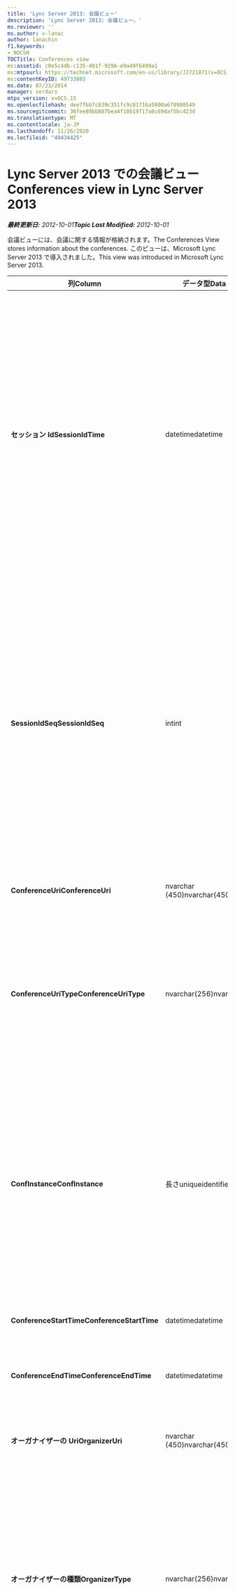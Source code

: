 ```yaml
---
title: 'Lync Server 2013: 会議ビュー'
description: 'Lync Server 2013: 会議ビュー。'
ms.reviewer: ''
ms.author: v-lanac
author: lanachin
f1.keywords:
- NOCSH
TOCTitle: Conferences view
ms:assetid: c0e5c4db-c135-401f-9296-e9a49f6499a1
ms:mtpsurl: https://technet.microsoft.com/en-us/library/JJ721871(v=OCS.15)
ms:contentKeyID: 49733803
ms.date: 07/23/2014
manager: serdars
mtps_version: v=OCS.15
ms.openlocfilehash: dee7fbb7c839c351fc9c81716a5800a678980549
ms.sourcegitcommit: 36fee89bb887bea4f18b19f17a8c69daf5bc423d
ms.translationtype: MT
ms.contentlocale: ja-JP
ms.lasthandoff: 11/26/2020
ms.locfileid: "49434425"
---
```

# <a name="conferences-view-in-lync-server-2013"></a><span data-ttu-id="b4b78-103">Lync Server 2013 での会議ビュー</span><span class="sxs-lookup"><span data-stu-id="b4b78-103">Conferences view in Lync Server 2013</span></span>

<div data-xmlns="http://www.w3.org/1999/xhtml">

<div class="topic" data-xmlns="http://www.w3.org/1999/xhtml" data-msxsl="urn:schemas-microsoft-com:xslt" data-cs="https://msdn.microsoft.com/">

<div data-asp="https://msdn2.microsoft.com/asp">



</div>

<div id="mainSection">

<div id="mainBody"><span data-ttu-id="b4b78-104">

<span> </span></span><span class="sxs-lookup"><span data-stu-id="b4b78-104">

<span> </span></span></span>

<span data-ttu-id="b4b78-105">_**最終更新日:** 2012-10-01_</span><span class="sxs-lookup"><span data-stu-id="b4b78-105">_**Topic Last Modified:** 2012-10-01_</span></span>

<span data-ttu-id="b4b78-106">会議ビューには、会議に関する情報が格納されます。</span><span class="sxs-lookup"><span data-stu-id="b4b78-106">The Conferences View stores information about the conferences.</span></span> <span data-ttu-id="b4b78-107">このビューは、Microsoft Lync Server 2013 で導入されました。</span><span class="sxs-lookup"><span data-stu-id="b4b78-107">This view was introduced in Microsoft Lync Server 2013.</span></span>


<table>
<colgroup>
<col style="width: 33%" />
<col style="width: 33%" />
<col style="width: 33%" />
</colgroup>
<thead>
<tr class="header">
<th><span data-ttu-id="b4b78-108">列</span><span class="sxs-lookup"><span data-stu-id="b4b78-108">Column</span></span></th>
<th><span data-ttu-id="b4b78-109">データ型</span><span class="sxs-lookup"><span data-stu-id="b4b78-109">Data Type</span></span></th>
<th><span data-ttu-id="b4b78-110">詳細</span><span class="sxs-lookup"><span data-stu-id="b4b78-110">Details</span></span></th>
</tr>
</thead>
<tbody>
<tr class="odd">
<td><p><span data-ttu-id="b4b78-111"><strong>セッション Id</strong></span><span class="sxs-lookup"><span data-stu-id="b4b78-111"><strong>SessionIdTime</strong></span></span></p></td>
<td><p><span data-ttu-id="b4b78-112">datetime</span><span class="sxs-lookup"><span data-stu-id="b4b78-112">datetime</span></span></p></td>
<td><p><span data-ttu-id="b4b78-113">セッション要求の時刻。</span><span class="sxs-lookup"><span data-stu-id="b4b78-113">Time of session request.</span></span> <span data-ttu-id="b4b78-114">セッションを一意に識別するために SessionIdSeq と組み合わせて使用されます。</span><span class="sxs-lookup"><span data-stu-id="b4b78-114">Used in conjunction with SessionIdSeq to uniquely identify a session.</span></span> <span data-ttu-id="b4b78-115">詳細については、「 <a href="lync-server-2013-dialogs-table.md">Lync Server 2013 のダイアログテーブル</a> 」を参照してください。</span><span class="sxs-lookup"><span data-stu-id="b4b78-115">See the <a href="lync-server-2013-dialogs-table.md">Dialogs table in Lync Server 2013</a> for more information.</span></span></p></td>
</tr>
<tr class="even">
<td><p><span data-ttu-id="b4b78-116"><strong>SessionIdSeq</strong></span><span class="sxs-lookup"><span data-stu-id="b4b78-116"><strong>SessionIdSeq</strong></span></span></p></td>
<td><p><span data-ttu-id="b4b78-117">int</span><span class="sxs-lookup"><span data-stu-id="b4b78-117">int</span></span></p></td>
<td><p><span data-ttu-id="b4b78-118">セッションを識別する ID 番号。</span><span class="sxs-lookup"><span data-stu-id="b4b78-118">ID number to identify the session.</span></span> <span data-ttu-id="b4b78-119">セッションを一意に識別するために SessionIdTime と組み合わせて使用されます。</span><span class="sxs-lookup"><span data-stu-id="b4b78-119">Used in conjunction with SessionIdTime to uniquely identify a session.</span></span> <span data-ttu-id="b4b78-120">詳細については、「 <a href="lync-server-2013-dialogs-table.md">Lync Server 2013 のダイアログテーブル</a> 」を参照してください。</span><span class="sxs-lookup"><span data-stu-id="b4b78-120">See the <a href="lync-server-2013-dialogs-table.md">Dialogs table in Lync Server 2013</a> for more information.</span></span></p></td>
</tr>
<tr class="odd">
<td><p><span data-ttu-id="b4b78-121"><strong>ConferenceUri</strong></span><span class="sxs-lookup"><span data-stu-id="b4b78-121"><strong>ConferenceUri</strong></span></span></p></td>
<td><p><span data-ttu-id="b4b78-122">nvarchar (450)</span><span class="sxs-lookup"><span data-stu-id="b4b78-122">nvarchar(450)</span></span></p></td>
<td><p><span data-ttu-id="b4b78-123">会議の URI。</span><span class="sxs-lookup"><span data-stu-id="b4b78-123">URI for the conference.</span></span></p></td>
</tr>
<tr class="even">
<td><p><span data-ttu-id="b4b78-124"><strong>ConferenceUriType</strong></span><span class="sxs-lookup"><span data-stu-id="b4b78-124"><strong>ConferenceUriType</strong></span></span></p></td>
<td><p><span data-ttu-id="b4b78-125">nvarchar(256)</span><span class="sxs-lookup"><span data-stu-id="b4b78-125">nvarchar(256)</span></span></p></td>
<td><p><span data-ttu-id="b4b78-126">会議 URI の種類。</span><span class="sxs-lookup"><span data-stu-id="b4b78-126">Type of the conference URI.</span></span> <span data-ttu-id="b4b78-127">詳細については、「 <a href="lync-server-2013-uritypes-table.md">Lync Server 2013 の UriTypes テーブル</a> 」を参照してください。</span><span class="sxs-lookup"><span data-stu-id="b4b78-127">See the <a href="lync-server-2013-uritypes-table.md">UriTypes table in Lync Server 2013</a> for more information.</span></span></p></td>
</tr>
<tr class="odd">
<td><p><span data-ttu-id="b4b78-128"><strong>ConfInstance</strong></span><span class="sxs-lookup"><span data-stu-id="b4b78-128"><strong>ConfInstance</strong></span></span></p></td>
<td><p><span data-ttu-id="b4b78-129">長さ</span><span class="sxs-lookup"><span data-stu-id="b4b78-129">uniqueidentifier</span></span></p></td>
<td><p><span data-ttu-id="b4b78-130">定期的な会議に使用されます。</span><span class="sxs-lookup"><span data-stu-id="b4b78-130">Used for recurring conferences.</span></span> <span data-ttu-id="b4b78-131">定期的な会議の各インスタンスには、同じ ConferenceUri がありますが、ConfInstance は異なります。</span><span class="sxs-lookup"><span data-stu-id="b4b78-131">Each instance of a recurring conference has the same ConferenceUri but a different ConfInstance.</span></span></p></td>
</tr>
<tr class="even">
<td><p><span data-ttu-id="b4b78-132"><strong>ConferenceStartTime</strong></span><span class="sxs-lookup"><span data-stu-id="b4b78-132"><strong>ConferenceStartTime</strong></span></span></p></td>
<td><p><span data-ttu-id="b4b78-133">datetime</span><span class="sxs-lookup"><span data-stu-id="b4b78-133">datetime</span></span></p></td>
<td><p><span data-ttu-id="b4b78-134">会議の開始時刻。</span><span class="sxs-lookup"><span data-stu-id="b4b78-134">Starting time for the conference.</span></span></p></td>
</tr>
<tr class="odd">
<td><p><span data-ttu-id="b4b78-135"><strong>ConferenceEndTime</strong></span><span class="sxs-lookup"><span data-stu-id="b4b78-135"><strong>ConferenceEndTime</strong></span></span></p></td>
<td><p><span data-ttu-id="b4b78-136">datetime</span><span class="sxs-lookup"><span data-stu-id="b4b78-136">datetime</span></span></p></td>
<td><p><span data-ttu-id="b4b78-137">会議の終了時刻。</span><span class="sxs-lookup"><span data-stu-id="b4b78-137">Ending time for the conference.</span></span></p></td>
</tr>
<tr class="even">
<td><p><span data-ttu-id="b4b78-138"><strong>オーガナイザーの Uri</strong></span><span class="sxs-lookup"><span data-stu-id="b4b78-138"><strong>OrganizerUri</strong></span></span></p></td>
<td><p><span data-ttu-id="b4b78-139">nvarchar (450)</span><span class="sxs-lookup"><span data-stu-id="b4b78-139">nvarchar(450)</span></span></p></td>
<td><p><span data-ttu-id="b4b78-140">会議を開催したユーザーの URI。</span><span class="sxs-lookup"><span data-stu-id="b4b78-140">URI of the user who organized the conference.</span></span></p></td>
</tr>
<tr class="odd">
<td><p><span data-ttu-id="b4b78-141"><strong>オーガナイザーの種類</strong></span><span class="sxs-lookup"><span data-stu-id="b4b78-141"><strong>OrganizerType</strong></span></span></p></td>
<td><p><span data-ttu-id="b4b78-142">nvarchar(256)</span><span class="sxs-lookup"><span data-stu-id="b4b78-142">nvarchar(256)</span></span></p></td>
<td><p><span data-ttu-id="b4b78-143">会議を開催したユーザーの URI の種類です。</span><span class="sxs-lookup"><span data-stu-id="b4b78-143">Type of URI of the user who organized the conference.</span></span> <span data-ttu-id="b4b78-144">詳細については、「 <a href="lync-server-2013-uritypes-table.md">Lync Server 2013 の UriTypes テーブル</a> 」を参照してください。</span><span class="sxs-lookup"><span data-stu-id="b4b78-144">See the <a href="lync-server-2013-uritypes-table.md">UriTypes table in Lync Server 2013</a> for more information.</span></span></p></td>
</tr>
<tr class="even">
<td><p><span data-ttu-id="b4b78-145"><strong>組織のテナント</strong></span><span class="sxs-lookup"><span data-stu-id="b4b78-145"><strong>OrganizerTenant</strong></span></span></p></td>
<td><p><span data-ttu-id="b4b78-146">nvarchar(256)</span><span class="sxs-lookup"><span data-stu-id="b4b78-146">nvarchar(256)</span></span></p></td>
<td><p><span data-ttu-id="b4b78-147">会議を開催したユーザーのテナント。</span><span class="sxs-lookup"><span data-stu-id="b4b78-147">Tenant of the user who organized the conference.</span></span> <span data-ttu-id="b4b78-148">詳細については、「 <a href="lync-server-2013-tenants-table.md">Lync Server 2013 のテナントの一覧</a> 」を参照してください。</span><span class="sxs-lookup"><span data-stu-id="b4b78-148">See the <a href="lync-server-2013-tenants-table.md">Tenants table in Lync Server 2013</a> for more information.</span></span></p></td>
</tr>
<tr class="odd">
<td><p><span data-ttu-id="b4b78-149"><strong>Pool</strong></span><span class="sxs-lookup"><span data-stu-id="b4b78-149"><strong>Pool</strong></span></span></p></td>
<td><p><span data-ttu-id="b4b78-150">nvarchar(256)</span><span class="sxs-lookup"><span data-stu-id="b4b78-150">nvarchar(256)</span></span></p></td>
<td><p><span data-ttu-id="b4b78-151">会議をホストしているプールの完全修飾ドメイン名。</span><span class="sxs-lookup"><span data-stu-id="b4b78-151">Fully qualified domain name of the pool that hosted the conference.</span></span></p></td>
</tr>
<tr class="even">
<td><p><span data-ttu-id="b4b78-152"><strong>フラッグ</strong></span><span class="sxs-lookup"><span data-stu-id="b4b78-152"><strong>Flag</strong></span></span></p></td>
<td><p><span data-ttu-id="b4b78-153">smallint</span><span class="sxs-lookup"><span data-stu-id="b4b78-153">smallint</span></span></p></td>
<td><p><span data-ttu-id="b4b78-154">会議の属性が含まれているビットマスク。</span><span class="sxs-lookup"><span data-stu-id="b4b78-154">Bit mask that contains Conference Attributes.</span></span> <span data-ttu-id="b4b78-155">値の例は次のとおりです。</span><span class="sxs-lookup"><span data-stu-id="b4b78-155">Possible values are:</span></span></p>
<p><span data-ttu-id="b4b78-156">0X01 –代理トランザクション</span><span class="sxs-lookup"><span data-stu-id="b4b78-156">0X01 – Synthetic Transaction</span></span></p></td>
</tr>
</tbody>
</table><span data-ttu-id="b4b78-157">


</div>

<span> </span>

</div>

</div>

</span><span class="sxs-lookup"><span data-stu-id="b4b78-157">


</div>

<span> </span>

</div>

</div>

</span></span></div>

